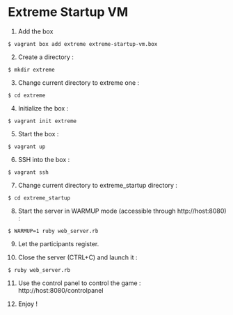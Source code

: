 # Extreme Startup VM

1. Add the box

```$ vagrant box add extreme extreme-startup-vm.box```

2. Create a directory :

```$ mkdir extreme```

3. Change current directory to extreme one :

```$ cd extreme```

4. Initialize the box :

```$ vagrant init extreme```

5. Start the box :

```$ vagrant up```

6. SSH into the box :

```$ vagrant ssh```

7. Change current directory to extreme_startup directory :

```$ cd extreme_startup```

8. Start the server in WARMUP mode (accessible through http://host:8080) :

```$ WARMUP=1 ruby web_server.rb```

9. Let the participants register.

10. Close the server (CTRL+C) and launch it :

```$ ruby web_server.rb```

11. Use the control panel to control the game : http://host:8080/controlpanel

12. Enjoy !